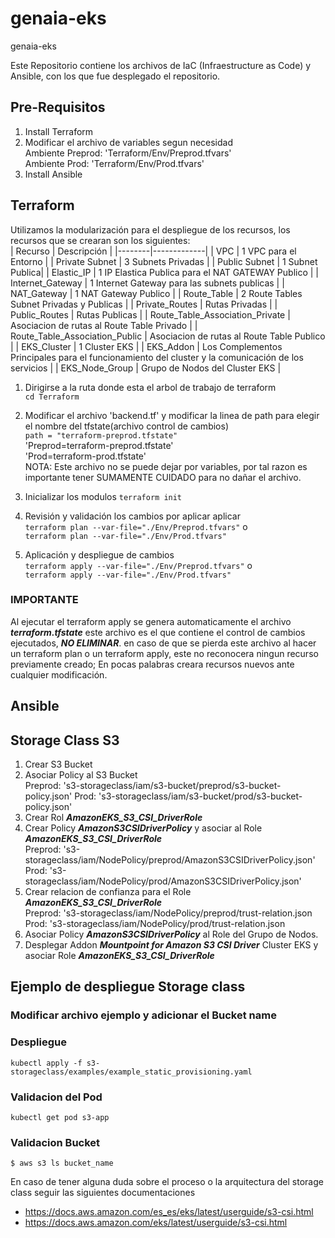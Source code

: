 # genaia-eks
genaia-eks

Este Repositorio contiene los archivos de IaC (Infraestructure as Code) y Ansible, con los que fue desplegado el repositorio.

## Pre-Requisitos
1. Install Terraform
2. Modificar el archivo de variables segun necesidad  
      Ambiente Preprod: 'Terraform/Env/Preprod.tfvars'  
      Ambiente Prod: 'Terraform/Env/Prod.tfvars' 
3. Install Ansible

## Terraform 
Utilizamos la modularización para el despliegue de los recursos, los recursos que se crearan son los siguientes:  
| Recurso | Descripción |
|--------|-------------|
| VPC | 1 VPC para el Entorno |
| Private Subnet | 3 Subnets Privadas | 
| Public Subnet | 1 Subnet Publica| 
| Elastic_IP | 1 IP Elastica Publica para el NAT GATEWAY Publico |
| Internet_Gateway | 1 Internet Gateway para las subnets publicas |
| NAT_Gateway | 1 NAT Gateway Publico |
| Route_Table | 2 Route Tables Subnet Privadas y Publicas |
| Private_Routes | Rutas Privadas |
| Public_Routes  | Rutas Publicas |
| Route_Table_Association_Private | Asociacion de rutas al Route Table Privado |
| Route_Table_Association_Public | Asociacion de rutas al Route Table Publico |
| EKS_Cluster | 1 Cluster EKS |
| EKS_Addon | Los Complementos Principales para el funcionamiento del cluster y la comunicación de los servicios |
| EKS_Node_Group | Grupo de Nodos del Cluster EKS |

1. Dirigirse a la ruta donde esta el arbol de trabajo de terraform  
 `cd Terraform`

2. Modificar el archivo 'backend.tf' y modificar la linea de path para elegir el nombre del tfstate(archivo control de cambios)  
 `path = "terraform-preprod.tfstate"`  
 'Preprod=terraform-preprod.tfstate'  
 'Prod=terraform-prod.tfstate'  
 NOTA: Este archivo no se puede dejar por variables, por tal razon es importante tener SUMAMENTE CUIDADO para no dañar el archivo.  

3. Inicializar los modulos
`terraform init`

4. Revisión y validación los cambios por aplicar aplicar  
`terraform plan --var-file="./Env/Preprod.tfvars"` o   
`terraform plan --var-file="./Env/Prod.tfvars"`

5. Aplicación y despliegue de cambios  
`terraform apply --var-file="./Env/Preprod.tfvars"` o  
`terraform apply --var-file="./Env/Prod.tfvars"`

### IMPORTANTE
Al ejecutar el terraform apply se genera automaticamente el archivo ***terraform.tfstate*** este archivo es el que contiene el control de cambios ejecutados, ***NO ELIMINAR***. en caso de que se pierda este archivo al hacer un terraform plan o un terraform apply, este no reconocera ningun recurso previamente creado; En pocas palabras creara recursos nuevos ante cualquier modificación.

## Ansible

## Storage Class S3

1. Crear S3 Bucket
2. Asociar Policy al S3 Bucket  
   Preprod: 's3-storageclass/iam/s3-bucket/preprod/s3-bucket-policy.json'
   Prod: 's3-storageclass/iam/s3-bucket/prod/s3-bucket-policy.json'
3. Crear Rol ***AmazonEKS_S3_CSI_DriverRole***
4. Crear Policy ***AmazonS3CSIDriverPolicy*** y asociar al Role ***AmazonEKS_S3_CSI_DriverRole***  
   Preprod: 's3-storageclass/iam/NodePolicy/preprod/AmazonS3CSIDriverPolicy.json'
   Prod: 's3-storageclass/iam/NodePolicy/prod/AmazonS3CSIDriverPolicy.json'
5. Crear relacion de confianza para el Role ***AmazonEKS_S3_CSI_DriverRole***  
   Preprod: 's3-storageclass/iam/NodePolicy/preprod/trust-relation.json  
   Prod: 's3-storageclass/iam/NodePolicy/prod/trust-relation.json  
6. Asociar Policy ***AmazonS3CSIDriverPolicy*** al Role del Grupo de Nodos.
7. Desplegar Addon ***Mountpoint for Amazon S3 CSI Driver*** Cluster EKS y asociar Role ***AmazonEKS_S3_CSI_DriverRole***

## Ejemplo de despliegue Storage class
### Modificar archivo ejemplo y adicionar el Bucket name
### Despliegue  
`kubectl apply -f s3-storageclass/examples/example_static_provisioning.yaml`  
### Validacion del Pod
`kubectl get pod s3-app`
### Validacion Bucket 
`$ aws s3 ls bucket_name`

  
En caso de tener alguna duda sobre el proceso o la arquitectura del storage class seguir las siguientes documentaciones  
- https://docs.aws.amazon.com/es_es/eks/latest/userguide/s3-csi.html
- https://docs.aws.amazon.com/eks/latest/userguide/s3-csi.html